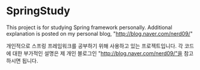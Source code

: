 # SpringStudy

This project is for studying Spring framework personally.
Additional explanation is posted on my personal blog, "http://blog.naver.com/nerd09/"

개인적으로 스프링 프레임워크를 공부하기 위해 사용하고 있는 프로젝트입니다.
각 코드에 대한 부가적인 설명은 제 개인 블로그인 "http://blog.naver.com/nerd09/"을 참고하시면 됩니다.
